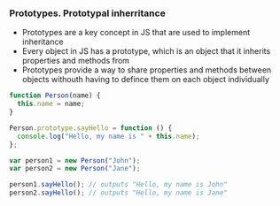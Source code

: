 ### Prototypes. Prototypal inherritance

- Prototypes are a key concept in JS that are used to implement inheritance
- Every object in JS has a prototype, which is an object that it inherits properties and methods from
- Prototypes provide a way to share properties and methods between objects withouth having to defince them on each object individually

```js
function Person(name) {
  this.name = name;
}

Person.prototype.sayHello = function () {
  console.log("Hello, my name is " + this.name);
};

var person1 = new Person("John");
var person2 = new Person("Jane");

person1.sayHello(); // outputs "Hello, my name is John"
person2.sayHello(); // outputs "Hello, my name is Jane"
```